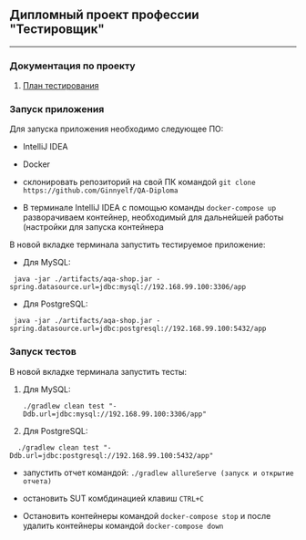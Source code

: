 ## Дипломный проект профессии "Тестировщик"

___

### Документация по проекту

1. [План тестирования](https://github.com/Ginnyelf/QA-Diploma/blob/main/Plan.md)


### Запуск приложения

Для запуска приложения необходимо следующее ПО:
* IntelliJ IDEA
* Docker

* склонировать репозиторий на свой ПК командой ```git clone https://github.com/Ginnyelf/QA-Diploma```
* В терминале IntelliJ IDEA с помощью команды ```docker-compose up```  разворачиваем контейнер, необходимый для дальнейшей работы (настройки для запуска контейнера 

В новой вкладке терминала запустить тестируемое приложение:
   * Для MySQL: 
   ```
    java -jar ./artifacts/aqa-shop.jar -spring.datasource.url=jdbc:mysql://192.168.99.100:3306/app

   ```
   * Для PostgreSQL: 
   ```
    java -jar ./artifacts/aqa-shop.jar -spring.datasource.url=jdbc:postgresql://192.168.99.100:5432/app
  
  ```
   ### Запуск тестов
В новой вкладке терминала запустить тесты:
1. Для MySQL: 
   ```
   ./gradlew clean test "-Ddb.url=jdbc:mysql://192.168.99.100:3306/app"
   ```
1. Для PostgreSQL: 
 ```
   ./gradlew clean test "-Ddb.url=jdbc:postgresql://192.168.99.100:5432/app"
   ```
  
* запустить отчет командой:
```./gradlew allureServe (запуск и открытие отчета)```

* остановить SUT комбдинацией клавиш ```CTRL+C```

* Остановить контейнеры командой ```docker-compose stop``` и после удалить контейнеры командой
  ```docker-compose down```

    
